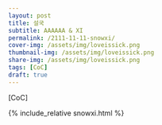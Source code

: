 ```yaml
---
layout: post
title: 설국
subtitle: AAAAAA & XI
permalink: /2111-11-11-snowxi/
cover-img: /assets/img/loveissick.png
thumbnail-img: /assets/img/loveissick.png
share-img: /assets/img/loveissick.png
tags: [CoC]
draft: true
---
```



[CoC]


{% include_relative snowxi.html %}
